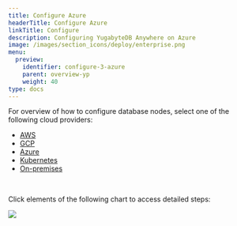 ```yaml
---
title: Configure Azure
headerTitle: Configure Azure
linkTitle: Configure
description: Configuring YugabyteDB Anywhere on Azure
image: /images/section_icons/deploy/enterprise.png
menu:
  preview:
    identifier: configure-3-azure
    parent: overview-yp
    weight: 40
type: docs
---
```


For overview of how to configure database nodes, select one of the following cloud providers:

<ul class="nav nav-tabs-alt nav-tabs-yb">

  <li>
    <a href="../aws/" class="nav-link">
      <i class="fab fa-aws"></i>
      AWS
    </a>
  </li>

  <li>
    <a href="../gcp/" class="nav-link">
      <i class="fab fa-google" aria-hidden="true"></i>
      GCP
    </a>
  </li>

  <li>
    <a href="../azure/" class="nav-link active">
      <i class="fab fa-windows" aria-hidden="true"></i>
      Azure
    </a>
  </li>

  <li>
    <a href="../kubernetes/" class="nav-link">
      <i class="fas fa-cubes" aria-hidden="true"></i>
      Kubernetes
    </a>
  </li>

  <li>
    <a href="../onprem/" class="nav-link">
      <i class="fas fa-building"></i>
      On-premises
    </a>
  </li>

</ul>

<br>

Click elements of the following chart to access detailed steps:

<img src="/images/ee/flowchart/yb-configure-azure.png" usemap="#image-map">

<map name="image-map">
    <area target="_blank" alt="Configure Azure" title="Configure Azure" href="/preview/yugabyte-platform/configure-yugabyte-platform/set-up-cloud-provider/azure/" coords="264,368,624,423" shape="rect">
    <area target="_blank" alt="Create admin user" title="Create admin user" href="/preview/yugabyte-platform/configure-yugabyte-platform/create-admin-user/" coords="289,259,611,316" shape="rect">
    <area target="_blank" alt="configure cloud provider" title="configure cloud provider" href="/preview/yugabyte-platform/configure-yugabyte-platform/" coords="382,68,521,197" shape="rect">
</map>

